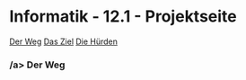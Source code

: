 # Informatik - 12.1 - Projektseite

[Der Weg](#1)
[Das Ziel](#2)
[Die Hürden](#3)













































### <a name="1">/a> Der Weg
